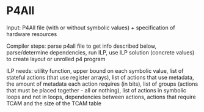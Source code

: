 # P4All

Input: P4All file (with or without symbolic values) + specification of hardware resources

Compiler steps: parse p4all file to get info described below, parse/determine dependencies, run ILP, use ILP solution (concrete values) to create layout or unrolled p4 program

ILP needs: utility function, upper bound on each symbolic value, list of stateful actions (that use register arrays), list of actions that use metadata, the amount of metadata each action requires (in bits), list of groups (actions that must be placed together - all or nothing), list of actions in symbolic loops and not in loops, dependencies between actions, actions that require TCAM and the size of the TCAM table
